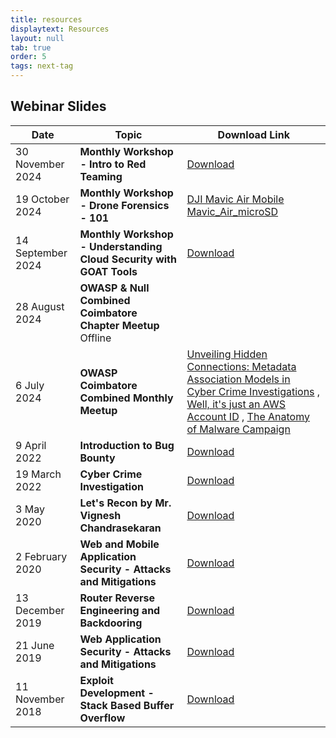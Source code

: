 ```yaml
---
title: resources
displaytext: Resources
layout: null
tab: true
order: 5
tags: next-tag
---
```


## Webinar Slides

| Date                 | Topic                                                               | Download Link                                                                                              |
|----------------------|---------------------------------------------------------------------|------------------------------------------------------------------------------------------------------------|
| 30 November 2024     | **Monthly Workshop - Intro to Red Teaming**                         |  [Download](assets/files/Intro%20to%20Red%20Teaming.pptx)                                                  |
| 19 October 2024      | **Monthly Workshop - Drone Forensics - 101**                        |  [DJI Mavic Air Mobile](assets/files/00_DJI_Mavic_Air_Mobile.pdf) [Mavic_Air_microSD](assets/files/02_DJI_Mavic_Air_microSD_encase.pdf) |
| 14 September 2024    | **Monthly Workshop - Understanding Cloud Security with GOAT Tools** |  [Download]()                                            |                                                                
| 28 August 2024       | **OWASP & Null Combined Coimbatore Chapter Meetup** Offline         |                                                                                                           |
| 6 July 2024          | **OWASP Coimbatore Combined Monthly Meetup**                        | [Unveiling Hidden Connections: Metadata Association Models in Cyber Crime Investigations](assets/files/Unveiling_Hidden_Connections_Metadata_Association_Models_in_Cyber_Crime_Investigations.pdf) , [Well, it's just an AWS Account ID](assets/files/Well_it's_just_an_AWS_Account_ID.pdf) , [The Anatomy of Malware Campaign](assets/files/The_Anatomy_of_a_Malware_Campaign_From_Infection_to_Exfiltration.pdf)                                                         |
| 9 April 2022         | **Introduction to Bug Bounty**                                      | [Download](assets/files/OWASP%20CBE%20Slides.pdf)                                                          |
| 19 March 2022        | **Cyber Crime Investigation**                                       | [Download](assets/files/cyber%20crime%20Investigation.pdf)                                                 |
| 3 May 2020           | **Let's Recon by Mr. Vignesh Chandrasekaran**                       | [Download](assets/files/Lets%20Recon.pdf)                                                                  |
| 2 February 2020      | **Web and Mobile Application Security - Attacks and Mitigations**   | [Download](assets/files/Web%20Mobile%20Application%20Security%20by%20Adithyan%20AK.pdf)                    |
| 13 December 2019     | **Router Reverse Engineering and Backdooring**                      | [Download](assets/files/Router%20Reversing%20by%20Adithyan%20AK.pdf)                                       |
| 21 June 2019         | **Web Application Security - Attacks and Mitigations**              | [Download](assets/files/Web%20Application%20Security%20Adithyan%20AK.pdf)                                  |
| 11 November 2018     | **Exploit Development - Stack Based Buffer Overflow**               | [Download](assets/files/Exploit%20Development%20Stack%20Bufferoverflow.pdf)                                |
